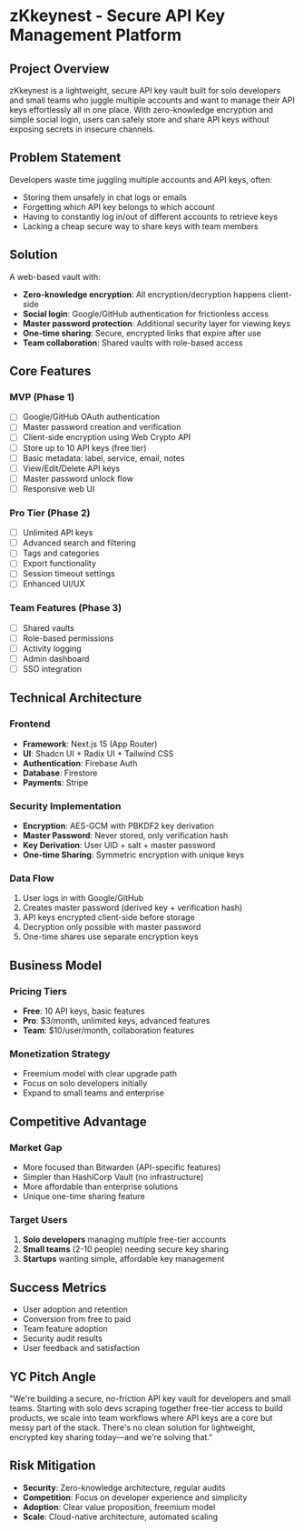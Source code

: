 # zKkeynest - Secure API Key Management Platform

## Project Overview

zKkeynest is a lightweight, secure API key vault built for solo developers and small teams who juggle multiple accounts and want to manage their API keys effortlessly all in one place. With zero-knowledge encryption and simple social login, users can safely store and share API keys without exposing secrets in insecure channels.

## Problem Statement

Developers waste time juggling multiple accounts and API keys, often:
- Storing them unsafely in chat logs or emails
- Forgetting which API key belongs to which account
- Having to constantly log in/out of different accounts to retrieve keys
- Lacking a cheap secure way to share keys with team members

## Solution

A web-based vault with:
- **Zero-knowledge encryption**: All encryption/decryption happens client-side
- **Social login**: Google/GitHub authentication for frictionless access
- **Master password protection**: Additional security layer for viewing keys
- **One-time sharing**: Secure, encrypted links that expire after use
- **Team collaboration**: Shared vaults with role-based access

## Core Features

### MVP (Phase 1)
- [ ] Google/GitHub OAuth authentication
- [ ] Master password creation and verification
- [ ] Client-side encryption using Web Crypto API
- [ ] Store up to 10 API keys (free tier)
- [ ] Basic metadata: label, service, email, notes
- [ ] View/Edit/Delete API keys
- [ ] Master password unlock flow
- [ ] Responsive web UI

### Pro Tier (Phase 2)
- [ ] Unlimited API keys
- [ ] Advanced search and filtering
- [ ] Tags and categories
- [ ] Export functionality
- [ ] Session timeout settings
- [ ] Enhanced UI/UX

### Team Features (Phase 3)
- [ ] Shared vaults
- [ ] Role-based permissions
- [ ] Activity logging
- [ ] Admin dashboard
- [ ] SSO integration

## Technical Architecture

### Frontend
- **Framework**: Next.js 15 (App Router)
- **UI**: Shadcn UI + Radix UI + Tailwind CSS
- **Authentication**: Firebase Auth
- **Database**: Firestore
- **Payments**: Stripe

### Security Implementation
- **Encryption**: AES-GCM with PBKDF2 key derivation
- **Master Password**: Never stored, only verification hash
- **Key Derivation**: User UID + salt + master password
- **One-time Sharing**: Symmetric encryption with unique keys

### Data Flow
1. User logs in with Google/GitHub
2. Creates master password (derived key + verification hash)
3. API keys encrypted client-side before storage
4. Decryption only possible with master password
5. One-time shares use separate encryption keys

## Business Model

### Pricing Tiers
- **Free**: 10 API keys, basic features
- **Pro**: $3/month, unlimited keys, advanced features
- **Team**: $10/user/month, collaboration features

### Monetization Strategy
- Freemium model with clear upgrade path
- Focus on solo developers initially
- Expand to small teams and enterprise

## Competitive Advantage

### Market Gap
- More focused than Bitwarden (API-specific features)
- Simpler than HashiCorp Vault (no infrastructure)
- More affordable than enterprise solutions
- Unique one-time sharing feature

### Target Users
1. **Solo developers** managing multiple free-tier accounts
2. **Small teams** (2-10 people) needing secure key sharing
3. **Startups** wanting simple, affordable key management

## Success Metrics
- User adoption and retention
- Conversion from free to paid
- Team feature adoption
- Security audit results
- User feedback and satisfaction

## YC Pitch Angle

"We're building a secure, no-friction API key vault for developers and small teams. Starting with solo devs scraping together free-tier access to build products, we scale into team workflows where API keys are a core but messy part of the stack. There's no clean solution for lightweight, encrypted key sharing today—and we're solving that."

## Risk Mitigation
- **Security**: Zero-knowledge architecture, regular audits
- **Competition**: Focus on developer experience and simplicity
- **Adoption**: Clear value proposition, freemium model
- **Scale**: Cloud-native architecture, automated scaling 